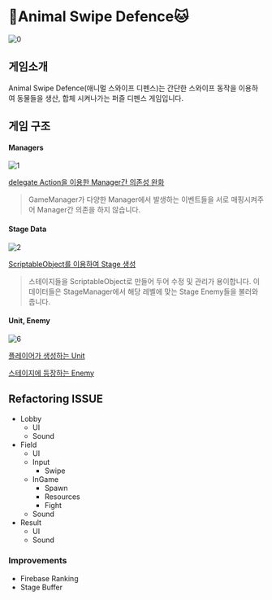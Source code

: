 # 🐶Animal Swipe Defence🐱

![0](https://user-images.githubusercontent.com/31693348/81091380-1f0c5b00-8f3a-11ea-9ef4-57be6bfa1ccc.png)

## 게임소개

Animal Swipe Defence(애니멀 스와이프 디펜스)는 간단한 스와이프 동작을 이용하여 동물들을 생산, 합체 시켜나가는 퍼즐 디펜스 게임입니다.




## 게임 구조

#### Managers

![1](https://user-images.githubusercontent.com/31693348/81091324-08660400-8f3a-11ea-9f4c-0d1987a90b1e.png)

[delegate Action을 이용한 Manager간 의존성 완화](https://github.com/JuicyPark/ASD_Refactoring/tree/develop/Assets/Scripts/Manager)

> GameManager가 다양한 Manager에서 발생하는 이벤트들을 서로 매핑시켜주어 Manager간 의존을 하지 않습니다.



#### Stage Data

![2](https://user-images.githubusercontent.com/31693348/81091360-14ea5c80-8f3a-11ea-933b-19aa11757878.png)

[ScriptableObject를 이용하여 Stage 생성](https://github.com/JuicyPark/ASD_Refactoring/blob/develop/Assets/Scripts/Data/EnemyData.cs)

> 스테이지들을  ScriptableObject로 만들어 두어 수정 및 관리가 용이합니다. 이 데이터들은 StageManager에서 해당 레벨에 맞는 Stage Enemy들을 불러와줍니다.



#### Unit, Enemy

![6](https://user-images.githubusercontent.com/31693348/81091402-27649600-8f3a-11ea-9bd5-34b3e390a029.png)

[플레이어가 생성하는 Unit](https://github.com/JuicyPark/ASD_Refactoring/blob/develop/Assets/Scripts/Unit.cs)

[스테이지에 등장하는 Enemy](https://github.com/JuicyPark/ASD_Refactoring/blob/develop/Assets/Scripts/Enemy.cs)



## Refactoring ISSUE

- Lobby
  - UI
  - Sound
- Field
  - UI
  - Input
    - Swipe
  - InGame
    - Spawn
    - Resources
    - Fight
  - Sound
- Result
  - UI
  - Sound



### Improvements

- Firebase Ranking
- Stage Buffer
